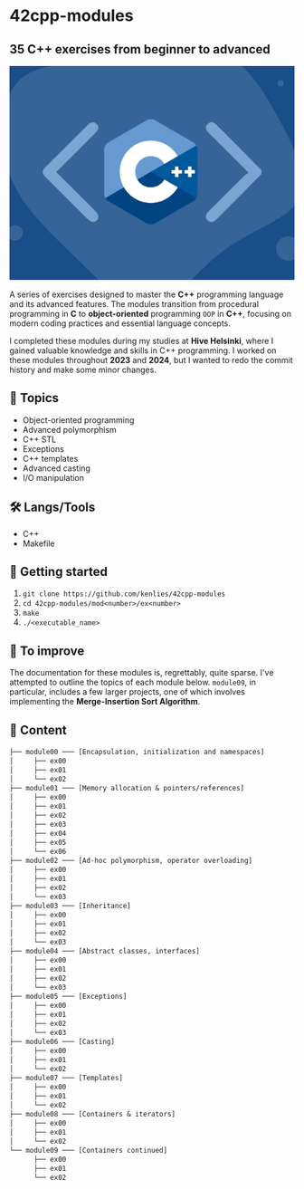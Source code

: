 # 42cpp-modules

## 35 C++ exercises from beginner to advanced

![](media/cpp.png)

A series of exercises designed to master the **C++** programming language and its advanced features. The modules transition from procedural programming in **C** to **object-oriented** programming ```OOP``` in **C++**, focusing on modern coding practices and essential language concepts.

I completed these modules during my studies at **Hive Helsinki**, where I gained valuable knowledge and skills in C++ programming.
I worked on these modules throughout **2023** and **2024**, but I wanted to redo the commit history and make some minor changes.

## 📖 Topics
  - Object-oriented programming
  - Advanced polymorphism
  - C++ STL
  - Exceptions
  - C++ templates
  - Advanced casting
  - I/O manipulation

## 🛠️ Langs/Tools
  - C++
  - Makefile

## 🦉 Getting started

  1. ```git clone https://github.com/kenlies/42cpp-modules```
  2. ```cd 42cpp-modules/mod<number>/ex<number>```
  3. ```make```
  4. ```./<executable_name>```

## 🔨 To improve

The documentation for these modules is, regrettably, quite sparse. I've attempted to outline the topics of each module below. ```module09```, in particular, includes a few larger projects, one of which involves implementing the **Merge-Insertion Sort Algorithm**.

## 📄 Content

```
├── module00 ─── [Encapsulation, initialization and namespaces]
│     ├── ex00
│     ├── ex01
│     └── ex02
├── module01 ─── [Memory allocation & pointers/references]
│     ├── ex00
│     ├── ex01
│     ├── ex02
│     ├── ex03
│     ├── ex04
│     ├── ex05
│     └── ex06
├── module02 ─── [Ad-hoc polymorphism, operator overloading]
│     ├── ex00
│     ├── ex01
│     ├── ex02
│     └── ex03
├── module03 ─── [Inheritance]
│     ├── ex00
│     ├── ex01
│     ├── ex02
│     └── ex03
├── module04 ─── [Abstract classes, interfaces]
│     ├── ex00
│     ├── ex01
│     ├── ex02
│     └── ex03
├── module05 ─── [Exceptions]
│     ├── ex00
│     ├── ex01
│     ├── ex02
│     └── ex03
├── module06 ─── [Casting]
│     ├── ex00
│     ├── ex01
│     └── ex02
├── module07 ─── [Templates]
│     ├── ex00
│     ├── ex01
│     └── ex02
├── module08 ─── [Containers & iterators]
│     ├── ex00
│     ├── ex01
│     └── ex02
└── module09 ─── [Containers continued]
      ├── ex00
      ├── ex01
      └── ex02
```
